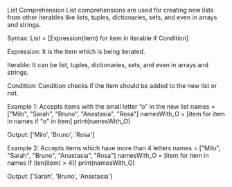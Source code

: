 List Comprehension
List comprehensions are used for creating new lists from other iterables like lists, tuples, dictionaries, sets, and even in arrays and strings.

Syntax:
List = [Expression(item) for item in iterable if Condition]

Expression: It is the item which is being iterated.

Iterable: It can be list, tuples, dictionaries, sets, and even in arrays and strings.

Condition: Condition checks if the item should be added to the new list or not.

Example 1: Accepts items with the small letter “o” in the new list
names = ["Milo", "Sarah", "Bruno", "Anastasia", "Rosa"]
namesWith_O = [item for item in names if "o" in item]
print(namesWith_O)

Output:
['Milo', 'Bruno', 'Rosa']

Example 2: Accepts items which have more than 4 letters
names = ["Milo", "Sarah", "Bruno", "Anastasia", "Rosa"]
namesWith_O = [item for item in names if (len(item) > 4)]
print(namesWith_O)

Output:
['Sarah', 'Bruno', 'Anastasia']